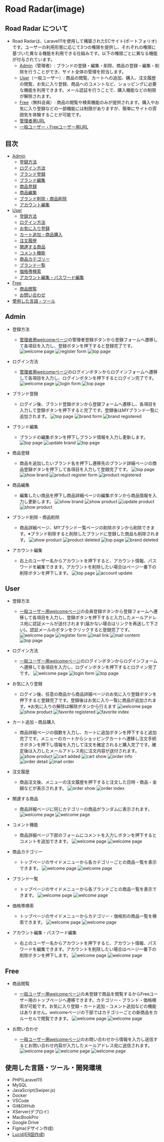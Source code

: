 # Road Radar(image)

## Road Radar について
- Road Radarは、Laravel11を使用して構築されたECサイト(ポートフォリオ)です。ユーザーの利用形態に応じて3つの権限を提供し、それぞれの権限に基づいた異なる機能を利用できる仕組みです。以下の権限ごとに異なる機能が付与されています。
  - [Admin](#admin)（管理者）: ブランドの登録・編集・削除、商品の登録・編集・削除を行うことができ、サイト全体の管理を担当します。
  - [User](#user)（一般ユーザー）: 商品の閲覧、カートへの追加、購入、注文履歴の閲覧、お気に入り登録、商品へのコメントなど、ショッピングに必要な機能を利用できます。メール認証を行うことで、購入機能などの制限が解除されます。
  - [Free](#free)（無料会員）: 商品の閲覧や検索機能のみが提供されます。購入やお気に入り登録などの一部機能には制限がありますが、簡単にサイトの雰囲気を体験することが可能です。
  - <a href="https://sy4964593027.xsrv.jp/admin" target="_blank">管理者用URL</a>
  - <a href="https://sy4964593027.xsrv.jp/" target="_blank">一般ユーザー・Freeユーザー用URL</a>

## 目次
- [Admin](#admin)
  - [登録方法](#admin登録方法)
  - [ログイン方法](#adminログイン方法)
  - [ブランド登録](#ブランド登録)
  - [ブランド編集](#ブランド編集)
  - [商品登録](#商品登録)
  - [商品編集](#商品編集)
  - [ブランド削除・商品削除](#ブランド削除・商品削除)
  - [アカウント編集](#adminアカウント編集)
- [User](#user)
  - [登録方法](#user登録方法)
  - [ログイン方法](#userログイン方法)
  - [お気に入り登録](#お気に入り登録)
  - [カート追加・商品購入](#カート追加・商品購入)
  - [注文履歴](#注文履歴)
  - [関連する商品](#関連する商品)
  - [コメント機能](#コメント機能)
  - [商品カテゴリー](#商品カテゴリー)
  - [ブランド一覧](#ブランド一覧)
  - [価格帯検索](#価格帯検索)
  - [アカウント編集・パスワード編集](#userアカウント編集・パスワード編集)
- [Free](#free)
  - [商品閲覧](#商品閲覧)
  - [お問い合わせ](#お問い合わせ)
- [使用した言語・ツール](#使用した言語・ツール)

## Admin
- 登録方法<p id="admin登録方法"></p>
  - <a href="https://sy4964593027.xsrv.jp/admin" target="_blank">管理者用welcomeページ</a>の管理者登録ボタンから登録フォームへ遷移して各項目を入力し、登録ボタンを押下すると登録完了です。
    ![welcome page](https://drive.google.com/uc?export=view&id=1wq02QOgELhjeazzKQM_nZffQ2eitCnzX)
    ![register form](https://drive.google.com/uc?export=view&id=1Ax_Fm1dh-yTg8nyayPD655bJPeM2M_-y)
    ![top page](https://drive.google.com/uc?export=view&id=1dwxkaXb4m0SlLH01pdeaIYkrRe2-1BRs)

- ログイン方法<p id="adminログイン方法"></p>
  - <a href="https://sy4964593027.xsrv.jp/admin" target="_blank">管理者用welcomeページ</a>のログインボタンからログインフォームへ遷移して各項目を入力し、ログインボタンを押下するとログイン完了です。
    ![welcome page](https://drive.google.com/uc?export=view&id=1Gkjb8T5Gk4YI_NC-V8JOQWabsENtUU9y)
    ![login form](https://drive.google.com/uc?export=view&id=1qKvC-iMEF6P8SsGo9YVwbh-4fm2EZUeE)
    ![top page](https://drive.google.com/uc?export=view&id=1n9dTPjwFwY7ZJWYA1yu6iCnX7nHCeYDN)
    
- ブランド登録<p id="ブランド登録"></p>
  - ログイン後、ブランド登録ボタンから登録フォームへ遷移し、各項目を入力して登録ボタンを押下すると完了です。登録後はMYブランド一覧に追加されます。
    ![top page](https://drive.google.com/uc?export=view&id=1yjNqLsWYUrTRjmvsjFHr1TiLw441zM9T)
    ![brand form](https://drive.google.com/uc?export=view&id=1GOOVPrw5U2QnzsL2zkYxN9TFPdwaM8qI)
    ![brand registered](https://drive.google.com/uc?export=view&id=1D78OqZrIb4DIu3miZJkjU0dblD7LzFA1)

- ブランド編集<p id="ブランド編集"></p>
  - ブランドの編集ボタンを押下しブランド情報を入力し更新します。
    ![top page](https://drive.google.com/uc?export=view&id=1jEGBIf51X8ebBEZyxq9oxGRaocHQezVc)
    ![update brand](https://drive.google.com/uc?export=view&id=1Q3EvEpbpGqMft3dTEGCoWzlNX3rvhQDP)
    ![top page](https://drive.google.com/uc?export=view&id=1le26kZfANfCADLjdOQF6uVvJqSz7gjaG)

- 商品登録<p id="商品登録"></p>
  - 商品を追加したいブランド名を押下し遷移先のブランド詳細ページの商品登録ボタンを押下して各項目を入力して登録完了です。
    ![top page](https://drive.google.com/uc?export=view&id=1DLFMqSxL01ko7Rj420vLqP7At32V5kE2)
    ![show brand](https://drive.google.com/uc?export=view&id=1LiqnCCSVPFd77ndIOBjZ9nD8cFrhwxg2)
    ![product register form](https://drive.google.com/uc?export=view&id=13frmgeqGmy8FJdv0pt7RfMJmLI07vcnm)
    ![product registered](https://drive.google.com/uc?export=view&id=1uvKpirLyG2x-35bY32a7MG8T1TDcdQP7)
    
- 商品編集<p id="商品編集"></p>
  - 編集したい商品を押下し商品詳細ページの編集ボタンから商品情報を入力し更新します。
    ![show brand](https://drive.google.com/uc?export=view&id=1m9B0JgDntVJhEcJsDk2jIG_99vn_L1Hr)
    ![show product](https://drive.google.com/uc?export=view&id=1oDZeM4F4s6QexMQNWj_wTUedDKj-vwpx)
    ![update product](https://drive.google.com/uc?export=view&id=16Vdq4g0EeJgJAfoWoMvnhLA69qfN0Vbc)
    ![show product](https://drive.google.com/uc?export=view&id=1zGpnFT7V5Ypo2VVRgz3rgo0KDoamtKI7)

- ブランド削除・商品削除<p id="ブランド削除・商品削除"></p>
  - 商品詳細ページ、MYブランド一覧ページの削除ボタンから削除できます。※ブランド削除すると削除したブランドに登録した商品も削除されます。
    ![show product](https://drive.google.com/uc?export=view&id=1JiOPgcqcWxb6XZ2Mz4UCTJYH-JRGIYU8)
    ![product deleted](https://drive.google.com/uc?export=view&id=1LMkG0hZUXlEgr0XlvaxrLM4Hu_50VS2Q)
    ![top page](https://drive.google.com/uc?export=view&id=12F4bHbj_pyPA1WIRoPNjVFJ9j2bSpapw)
    ![brand deleted](https://drive.google.com/uc?export=view&id=1EVWQOsRxhU18RxEG8zFyC-o0Xhc4TD5f)

- アカウント編集<p id="adminアカウント編集"></p>
  - 右上のユーザー名からアカウントを押下すると、アカウント情報、パスワードを編集できます。アカウントを削除したい場合はページ一番下の削除ボタンを押下します。
    ![top page](https://drive.google.com/uc?export=view&id=1-KRcpEIRaLZIvMDcQoSB7CZoQmuOK1UI)
    ![account update](https://drive.google.com/uc?export=view&id=1KjijaUgqPsTVKUxjnAy7JBbJVLhg4Hct)

## User
- 登録方法<p id="user登録方法"></p>
  - <a href="https://sy4964593027.xsrv.jp/" target="_blank">一般ユーザー用welcomeページ</a>の会員登録ボタンから登録フォームへ遷移して各項目を入力し、登録ボタンを押下すると入力したメールアドレス宛に認証メールが送付されます(届かない場合はリンクを再送して下さい)。認証メールのボタンをクリックすると登録完了です。
    ![welcome page](https://drive.google.com/uc?export=view&id=166tdVtogpBzCxQT2YKWI15o1Ecw4E7EH)
    ![register form](https://drive.google.com/uc?export=view&id=1DE5U1bCqYHZ_E4NhS9BNZrjSqtkRaamZ)
    ![mail link](https://drive.google.com/uc?export=view&id=1rBq-LpvoYjeW31h5ZB9WU_RQfoVfslMJ)
    ![mail content](https://drive.google.com/uc?export=view&id=1l8XrmX5_iBSAtDAK_isJycQ3-NHPmvtq)
    ![top page](https://drive.google.com/uc?export=view&id=1cCfXATBH-QIP11ZHk2ddGFw7QXJlje5e)

- ログイン方法<p id="userログイン方法"></p>
  - <a href="https://sy4964593027.xsrv.jp/" target="_blank">一般ユーザー用welcomeページ</a>のログインボタンからログインフォームへ遷移して各項目を入力し、ログインボタンを押下するとログイン完了です。
    ![welcome page](https://drive.google.com/uc?export=view&id=17BZl1JEqiDwGjAF-E11UzI5KOOWURoij)
    ![login form](https://drive.google.com/uc?export=view&id=1-eoYNb0yj6C4kS8lUvFQw0RnYM4Zc5wL)
    ![top page](https://drive.google.com/uc?export=view&id=1cCfXATBH-QIP11ZHk2ddGFw7QXJlje5e)

- お気に入り登録<p id="お気に入り登録"></p>
  - ログイン後、任意の商品から商品詳細ページのお気に入り登録ボタンを押下すると登録完了です。登録後はお気に入り一覧に商品が追加されます。※お気に入りの解除は解除ボタンから行えます
    ![welcome page](https://drive.google.com/uc?export=view&id=1NlLFwf1NxQ_0iQljyXSybbtgN_CBsx_v)
    ![show product](https://drive.google.com/uc?export=view&id=1GBzIhH-hlZou-xQEmYsL-1x5QKpYQ-Re)
    ![favorite registered](https://drive.google.com/uc?export=view&id=1VlGVr3lMMknVYAKFUdF8qSMLnvebvchD)
    ![favorite index](https://drive.google.com/uc?export=view&id=1VuVg9sciPCEP63NwvIIwPgdat6HFfKhW)

- カート追加・商品購入<p id="カート追加・商品購入"></p>
  - 商品詳細ページの個数を入力し、カートに追加ボタンを押下すると追加完了です。メニューのカートからショッピングカートへ遷移し注文手続きボタンを押下し情報を入力して注文を確定されると購入完了です。確定後は入力したメールアドレス宛に注文内容が送付されます。
    ![show product](https://drive.google.com/uc?export=view&id=1h95UfbOK1e9eVTBdDcZ4h5NpVEHVk1pF)
    ![cart added](https://drive.google.com/uc?export=view&id=15nfHfTWovyWPPwL--kjF8sbxPI_sEqyM)
    ![cart show](https://drive.google.com/uc?export=view&id=11ouiyPOxFa8doFHqSzuBaVNsZCf0mb6P)
    ![order info](https://drive.google.com/uc?export=view&id=1Q0UjigH2lUcP0i06Mv1IH6e7fr_ejHow)
    ![order detail](https://drive.google.com/uc?export=view&id=1dXs5DaRVobgLCfHW3YUvFlBB_PEHXlMD)
    ![mail order](https://drive.google.com/uc?export=view&id=15CnMj2RxqmPkGPFh2SNUFRYY7acto3j5)

- 注文履歴<p id="注文履歴"></p>
  - 商品注文後、メニューの注文履歴を押下すると注文した日時・商品・金額などが表示されます。
    ![order show](https://drive.google.com/uc?export=view&id=1xyFPd6DlSzT4jBvDXPbFbQmQTroWj_7v)
    ![order index](https://drive.google.com/uc?export=view&id=1S2GSLS9R3Eoc6-BIzwWlO9eltIJWOYGD)

- 関連する商品<p id="関連する商品"></p>
  - 商品詳細ページに同じカテゴリーの商品がランダムに表示されます。
    ![welcome page](https://drive.google.com/uc?export=view&id=1bTnp47uxNrFj_v_tGBoziDwZ9aeoYGbu)
    ![welcome page](https://drive.google.com/uc?export=view&id=11sTDaNAa8HuRItnbSVXRxwgCgJ_-FuuJ)

- コメント機能<p id="コメント機能"></p>
  - 商品詳細ページ下部のフォームにコメントを入力しボタンを押下するとコメントを追加できます。
    ![welcome page](https://drive.google.com/uc?export=view&id=13BHQZ8tgbQZ5_Jpug09YeM5yDu_LtsYc)
    ![welcome page](https://drive.google.com/uc?export=view&id=1vv6hBzgk5MIF6Zgyo1-xYfFNEnTZVc3J)

- 商品カテゴリー<p id="商品カテゴリー"></p>
  - トップページのサイドメニューから各カテゴリーごとの商品一覧を表示できます。
    ![welcome page](https://drive.google.com/uc?export=view&id=1BjU8_QnA-xVPzT4yy5zJaHDDZaIe3zwS)
    ![welcome page](https://drive.google.com/uc?export=view&id=1Z5DvVlNv_kC6dgxJrz3g94gGmIpZcZjb)

- ブランド一覧<p id="ブランド一覧"></p>
  - トップページのサイドメニューから各ブランドごとの商品一覧を表示できます。
    ![welcome page](https://drive.google.com/uc?export=view&id=1KfUvvnLCpInFDHyvpcI2opYom2itR4n7)
    ![welcome page](https://drive.google.com/uc?export=view&id=1HqsEvIBiTKh2dYn6kcUxKQe8nSZXBB7d)

- 価格帯検索<p id="価格帯検索"></p>
  - トップページのサイドメニューからカテゴリー・価格別の商品一覧を検索できます。
    ![welcome page](https://drive.google.com/uc?export=view&id=1FMp9oYW7bFicqo2acIvMEP8s6sJWpHm3)
    ![welcome page](https://drive.google.com/uc?export=view&id=17d6SKLBn2QkeTZkDhaHfJU06wn7zfXLG)

- アカウント編集・パスワード編集<p id="userアカウント編集・パスワード編集"></p>
  - 右上のユーザー名からアカウントを押下すると、アカウント情報、パスワードを編集できます。アカウントを削除したい場合はページ一番下の削除ボタンを押下します。
    ![welcome page](https://drive.google.com/uc?export=view&id=1IpJppw5LJ2Q5rAhJrV2hpg7_lKG3UNWW)
    ![welcome page](https://drive.google.com/uc?export=view&id=1-yEAzv2Y87pH0BAa7NRgs3zdxU8RUq-Y)

## Free
- 商品閲覧<p id="商品閲覧"></p>
  - <a href="https://sy4964593027.xsrv.jp/" target="_blank">一般ユーザー用welcomeページ</a>の未登録で商品を閲覧するからFreeユーザー用のトップページへ遷移できます。カテゴリー・ブランド・価格検索が可能です。お気に入り登録・カート追加・コメント追加などの機能はありません。welcomeページの下部ではカテゴリーごとの新商品をカルーセルで閲覧できます。
    ![welcome page](https://drive.google.com/uc?export=view&id=1a4nsUYAvhzAfGht2XA6QGPTZozwBcbfL)
    ![welcome page](https://drive.google.com/uc?export=view&id=1vRNV2o2bgIZxvOh6o-t1f-3sTVlt8gBe)

- お問い合わせ<p id="お問い合わせ"></p>
  - <a href="https://sy4964593027.xsrv.jp/" target="_blank">一般ユーザー用welcomeページ</a>のお問い合わせから情報を入力し送信するとお問い合わせ内容が入力したメールアドレス宛に送信されます。
    ![welcome page](https://drive.google.com/uc?export=view&id=147z_0zZgycECin8u09YSEFWDYy4XVfcc)
    ![welcome page](https://drive.google.com/uc?export=view&id=1aGCCgEuP5B7G6F28aEEjoZZqMvWaL-xQ)
    ![welcome page](https://drive.google.com/uc?export=view&id=17z8GYK72dnKnSOKe7f9_YtnvJMmD21sl)
  
## 使用した言語・ツール・開発環境
- PHP(Laravel11)
- MySQL
- JavaScript(Swiper.js)
- Docker
- VSCode
- Git&GitHub
- XServer(デプロイ)
- MacBookPro
- Google Drive
- Figma(デザイン作成)
- <a href="https://lucid.app/lucidchart/0698e30d-0dd2-4437-9993-f9959467f707/edit?viewport_loc=-2300%2C-1346%2C2065%2C1017%2C0_0&invitationId=inv_f0d4ab34-b246-4a2d-b944-7a3114cbf692" target="_blank">Lucid(ER図作成)</a>
